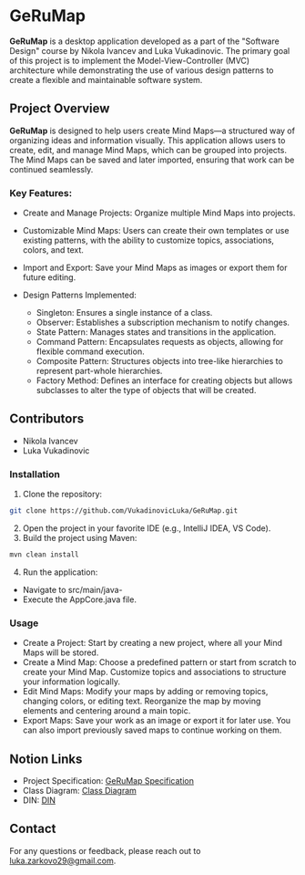 # GeRuMap

**GeRuMap** is a desktop application developed as a part of the "Software Design" course by Nikola Ivancev and Luka Vukadinovic. The primary goal of this project is to implement the Model-View-Controller (MVC) architecture while demonstrating the use of various design patterns to create a flexible and maintainable software system.

## Project Overview

**GeRuMap** is designed to help users create Mind Maps—a structured way of organizing ideas and information visually. This application allows users to create, edit, and manage Mind Maps, which can be grouped into projects. The Mind Maps can be saved and later imported, ensuring that work can be continued seamlessly.

### Key Features:

- Create and Manage Projects: Organize multiple Mind Maps into projects.
- Customizable Mind Maps: Users can create their own templates or use existing patterns, with the ability to customize topics, associations, colors, and text.
- Import and Export: Save your Mind Maps as images or export them for future editing.
- Design Patterns Implemented:

    - Singleton: Ensures a single instance of a class.
    - Observer: Establishes a subscription mechanism to notify changes.
    - State Pattern: Manages states and transitions in the application.
    - Command Pattern: Encapsulates requests as objects, allowing for flexible command execution.
    - Composite Pattern: Structures objects into tree-like hierarchies to represent part-whole hierarchies.
    - Factory Method: Defines an interface for creating objects but allows subclasses to alter the type of objects that will be created.



## Contributors

- Nikola Ivancev 
- Luka Vukadinovic

### Installation

1. Clone the repository:
```bash
git clone https://github.com/VukadinovicLuka/GeRuMap.git
```
2. Open the project in your favorite IDE (e.g., IntelliJ IDEA, VS Code).
3. Build the project using Maven:
```bash
mvn clean install
```
4. Run the application:

  - Navigate to src/main/java-
  - Execute the AppCore.java file.



### Usage

- Create a Project: Start by creating a new project, where all your Mind Maps will be stored.
- Create a Mind Map: Choose a predefined pattern or start from scratch to create your Mind Map. Customize topics and associations to structure your information logically.
- Edit Mind Maps: Modify your maps by adding or removing topics, changing colors, or editing text. Reorganize the map by moving elements and centering around a main topic.
- Export Maps: Save your work as an image or export it for later use. You can also import previously saved maps to continue working on them.

## Notion Links

- Project Specification: [GeRuMap Specification](https://evergreen-tablecloth-b36.notion.site/GeRuMap-Specifikacija-07b4e67b71de436584df910bd271f7df)
- Class Diagram: [Class Diagram](https://www.notion.so/Klasni-dijagram-34ae2aefe312428bb828d3fdf2a387ac)
- DIN: [DIN](https://www.notion.so/DIN-990484e18cc54abb8aaf019bbdc8801f)

## Contact
For any questions or feedback, please reach out to luka.zarkovo29@gmail.com.
